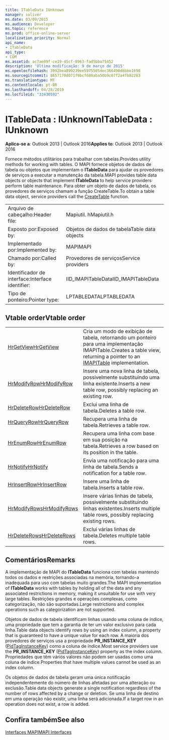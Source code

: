 ```yaml
---
title: ITableData IUnknown
manager: soliver
ms.date: 03/09/2015
ms.audience: Developer
ms.topic: reference
ms.prod: office-online-server
localization_priority: Normal
api_name:
- ITableData
api_type:
- COM
ms.assetid: ac7ae09f-ce19-45cf-8963-fad5bba75452
description: 'Última modificação: 9 de março de 2015'
ms.openlocfilehash: 3992bea899239ee5975505dec366490d6bbe1698
ms.sourcegitcommit: 8657170d071f9bcf680aba50b9c07f2a4fb82283
ms.translationtype: MT
ms.contentlocale: pt-BR
ms.lasthandoff: 04/28/2019
ms.locfileid: "33430592"
---
```

# <a name="itabledata--iunknown"></a><span data-ttu-id="ed9cc-103">ITableData : IUnknown</span><span class="sxs-lookup"><span data-stu-id="ed9cc-103">ITableData : IUnknown</span></span>

  
  
<span data-ttu-id="ed9cc-104">**Aplica-se a**: Outlook 2013 | Outlook 2016</span><span class="sxs-lookup"><span data-stu-id="ed9cc-104">**Applies to**: Outlook 2013 | Outlook 2016</span></span> 
  
<span data-ttu-id="ed9cc-105">Fornece métodos utilitários para trabalhar com tabelas.</span><span class="sxs-lookup"><span data-stu-id="ed9cc-105">Provides utility methods for working with tables.</span></span> <span data-ttu-id="ed9cc-106">O MAPI fornece objetos de dados de tabela ou objetos que implementam o **ITableData** para ajudar os provedores de serviços a executar a manutenção da tabela.</span><span class="sxs-lookup"><span data-stu-id="ed9cc-106">MAPI provides table data objects or objects that implement **ITableData** to help service providers perform table maintenance.</span></span> <span data-ttu-id="ed9cc-107">Para obter um objeto de dados de tabela, os provedores [](createtable.md) de serviços chamam a função CreateTable.</span><span class="sxs-lookup"><span data-stu-id="ed9cc-107">To obtain a table data object, service providers call the [CreateTable](createtable.md) function.</span></span> 
  
|||
|:-----|:-----|
|<span data-ttu-id="ed9cc-108">Arquivo de cabeçalho:</span><span class="sxs-lookup"><span data-stu-id="ed9cc-108">Header file:</span></span>  <br/> |<span data-ttu-id="ed9cc-109">Mapiutil. h</span><span class="sxs-lookup"><span data-stu-id="ed9cc-109">Mapiutil.h</span></span>  <br/> |
|<span data-ttu-id="ed9cc-110">Exposto por:</span><span class="sxs-lookup"><span data-stu-id="ed9cc-110">Exposed by:</span></span>  <br/> |<span data-ttu-id="ed9cc-111">Objetos de dados de tabela</span><span class="sxs-lookup"><span data-stu-id="ed9cc-111">Table data objects</span></span>  <br/> |
|<span data-ttu-id="ed9cc-112">Implementado por:</span><span class="sxs-lookup"><span data-stu-id="ed9cc-112">Implemented by:</span></span>  <br/> |<span data-ttu-id="ed9cc-113">MAPI</span><span class="sxs-lookup"><span data-stu-id="ed9cc-113">MAPI</span></span>  <br/> |
|<span data-ttu-id="ed9cc-114">Chamado por:</span><span class="sxs-lookup"><span data-stu-id="ed9cc-114">Called by:</span></span>  <br/> |<span data-ttu-id="ed9cc-115">Provedores de serviços</span><span class="sxs-lookup"><span data-stu-id="ed9cc-115">Service providers</span></span>  <br/> |
|<span data-ttu-id="ed9cc-116">Identificador de interface:</span><span class="sxs-lookup"><span data-stu-id="ed9cc-116">Interface identifier:</span></span>  <br/> |<span data-ttu-id="ed9cc-117">IID_IMAPITableData</span><span class="sxs-lookup"><span data-stu-id="ed9cc-117">IID_IMAPITableData</span></span>  <br/> |
|<span data-ttu-id="ed9cc-118">Tipo de ponteiro:</span><span class="sxs-lookup"><span data-stu-id="ed9cc-118">Pointer type:</span></span>  <br/> |<span data-ttu-id="ed9cc-119">LPTABLEDATA</span><span class="sxs-lookup"><span data-stu-id="ed9cc-119">LPTABLEDATA</span></span>  <br/> |
   
## <a name="vtable-order"></a><span data-ttu-id="ed9cc-120">Vtable order</span><span class="sxs-lookup"><span data-stu-id="ed9cc-120">Vtable order</span></span>

|||
|:-----|:-----|
|[<span data-ttu-id="ed9cc-121">HrGetView</span><span class="sxs-lookup"><span data-stu-id="ed9cc-121">HrGetView</span></span>](itabledata-hrgetview.md) <br/> |<span data-ttu-id="ed9cc-122">Cria um modo de exibição de tabela, retornando [](imapitableiunknown.md) um ponteiro para uma implementação IMAPITable.</span><span class="sxs-lookup"><span data-stu-id="ed9cc-122">Creates a table view, returning a pointer to an [IMAPITable](imapitableiunknown.md) implementation.</span></span>  <br/> |
|[<span data-ttu-id="ed9cc-123">HrModifyRow</span><span class="sxs-lookup"><span data-stu-id="ed9cc-123">HrModifyRow</span></span>](itabledata-hrmodifyrow.md) <br/> |<span data-ttu-id="ed9cc-124">Insere uma nova linha de tabela, possivelmente substituindo uma linha existente.</span><span class="sxs-lookup"><span data-stu-id="ed9cc-124">Inserts a new table row, possibly replacing an existing row.</span></span>  <br/> |
|[<span data-ttu-id="ed9cc-125">HrDeleteRow</span><span class="sxs-lookup"><span data-stu-id="ed9cc-125">HrDeleteRow</span></span>](itabledata-hrdeleterow.md) <br/> |<span data-ttu-id="ed9cc-126">Exclui uma linha de tabela.</span><span class="sxs-lookup"><span data-stu-id="ed9cc-126">Deletes a table row.</span></span>  <br/> |
|[<span data-ttu-id="ed9cc-127">HrQueryRow</span><span class="sxs-lookup"><span data-stu-id="ed9cc-127">HrQueryRow</span></span>](itabledata-hrqueryrow.md) <br/> |<span data-ttu-id="ed9cc-128">Recupera uma linha de tabela.</span><span class="sxs-lookup"><span data-stu-id="ed9cc-128">Retrieves a table row.</span></span>  <br/> |
|[<span data-ttu-id="ed9cc-129">HrEnumRow</span><span class="sxs-lookup"><span data-stu-id="ed9cc-129">HrEnumRow</span></span>](itabledata-hrenumrow.md) <br/> |<span data-ttu-id="ed9cc-130">Recupera uma linha com base em sua posição na tabela.</span><span class="sxs-lookup"><span data-stu-id="ed9cc-130">Retrieves a row based on its position in the table.</span></span>  <br/> |
|[<span data-ttu-id="ed9cc-131">HrNotify</span><span class="sxs-lookup"><span data-stu-id="ed9cc-131">HrNotify</span></span>](itabledata-hrnotify.md) <br/> |<span data-ttu-id="ed9cc-132">Envia uma notificação para uma linha de tabela.</span><span class="sxs-lookup"><span data-stu-id="ed9cc-132">Sends a notification for a table row.</span></span>  <br/> |
|[<span data-ttu-id="ed9cc-133">HrInsertRow</span><span class="sxs-lookup"><span data-stu-id="ed9cc-133">HrInsertRow</span></span>](itabledata-hrinsertrow.md) <br/> |<span data-ttu-id="ed9cc-134">Insere uma linha de tabela.</span><span class="sxs-lookup"><span data-stu-id="ed9cc-134">Inserts a table row.</span></span>  <br/> |
|[<span data-ttu-id="ed9cc-135">HrModifyRows</span><span class="sxs-lookup"><span data-stu-id="ed9cc-135">HrModifyRows</span></span>](itabledata-hrmodifyrows.md) <br/> |<span data-ttu-id="ed9cc-136">Insere várias linhas de tabela, possivelmente substituindo linhas existentes.</span><span class="sxs-lookup"><span data-stu-id="ed9cc-136">Inserts multiple table rows, possibly replacing existing rows.</span></span>  <br/> |
|[<span data-ttu-id="ed9cc-137">HrDeleteRows</span><span class="sxs-lookup"><span data-stu-id="ed9cc-137">HrDeleteRows</span></span>](itabledata-hrdeleterows.md) <br/> |<span data-ttu-id="ed9cc-138">Exclui várias linhas de tabela.</span><span class="sxs-lookup"><span data-stu-id="ed9cc-138">Deletes multiple table rows.</span></span>  <br/> |
   
## <a name="remarks"></a><span data-ttu-id="ed9cc-139">Comentários</span><span class="sxs-lookup"><span data-stu-id="ed9cc-139">Remarks</span></span>

<span data-ttu-id="ed9cc-140">A implementação de MAPI do **ITableData** funciona com tabelas mantendo todos os dados e restrições associadas na memória, tornando-a inadequada para uso com tabelas muito grandes.</span><span class="sxs-lookup"><span data-stu-id="ed9cc-140">The MAPI implementation of **ITableData** works with tables by holding all of the data and any associated restrictions in memory, making it unsuitable for use with very large tables.</span></span> <span data-ttu-id="ed9cc-141">Restrições grandes e operações complexas, como categorização, não são suportadas.</span><span class="sxs-lookup"><span data-stu-id="ed9cc-141">Large restrictions and complex operations such as categorization are not supported.</span></span> 
  
<span data-ttu-id="ed9cc-142">Objetos de dados de tabela identificam linhas usando uma coluna de índice, uma propriedade que tem a garantia de ter um valor exclusivo para cada linha.</span><span class="sxs-lookup"><span data-stu-id="ed9cc-142">Table data objects identify rows by using an index column, a property that is guaranteed to have a unique value for each row.</span></span> <span data-ttu-id="ed9cc-143">A maioria dos provedores de serviços usa a propriedade **PR_INSTANCE_KEY** ([PidTagInstanceKey](pidtaginstancekey-canonical-property.md)) como a coluna de índice.</span><span class="sxs-lookup"><span data-stu-id="ed9cc-143">Most service providers use the **PR_INSTANCE_KEY** ([PidTagInstanceKey](pidtaginstancekey-canonical-property.md)) property as the index column.</span></span> <span data-ttu-id="ed9cc-144">Propriedades que têm vários valores não podem ser usadas como uma coluna de índice.</span><span class="sxs-lookup"><span data-stu-id="ed9cc-144">Properties that have multiple values cannot be used as an index column.</span></span>
  
<span data-ttu-id="ed9cc-145">Os objetos de dados de tabela geram uma única notificação independentemente do número de linhas afetadas por uma alteração ou exclusão.</span><span class="sxs-lookup"><span data-stu-id="ed9cc-145">Table data objects generate a single notification regardless of the number of rows affected by a change or deletion.</span></span> <span data-ttu-id="ed9cc-146">Se uma linha de destino em uma operação não existir, uma linha será adicionada.</span><span class="sxs-lookup"><span data-stu-id="ed9cc-146">If a target row in an operation does not exist, a row is added.</span></span>
  
## <a name="see-also"></a><span data-ttu-id="ed9cc-147">Confira também</span><span class="sxs-lookup"><span data-stu-id="ed9cc-147">See also</span></span>



[<span data-ttu-id="ed9cc-148">Interfaces MAPI</span><span class="sxs-lookup"><span data-stu-id="ed9cc-148">MAPI Interfaces</span></span>](mapi-interfaces.md)


